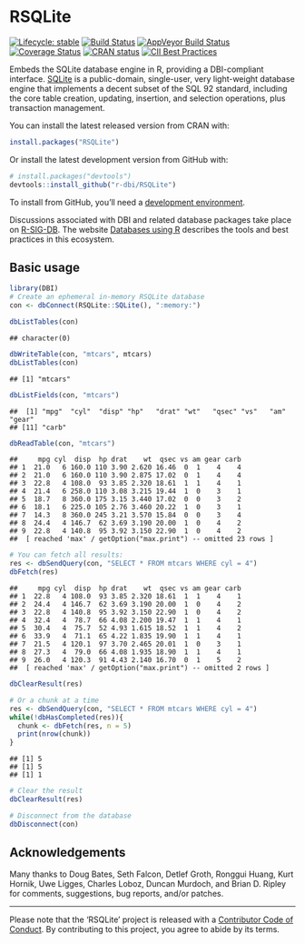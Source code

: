 
<!-- README.md is generated from README.Rmd. Please edit that file -->

# RSQLite

<!-- badges: start -->

[![Lifecycle:
stable](https://img.shields.io/badge/lifecycle-stable-brightgreen.svg)](https://www.tidyverse.org/lifecycle/#stable)
[![Build
Status](https://travis-ci.org/r-dbi/RSQLite.png?branch=master)](https://travis-ci.org/r-dbi/RSQLite)
[![AppVeyor Build
Status](https://ci.appveyor.com/api/projects/status/github/r-dbi/RSQLite?branch=master&svg=true)](https://ci.appveyor.com/project/r-dbi/RSQLite)
[![Coverage
Status](https://codecov.io/gh/r-dbi/RSQLite/branch/master/graph/badge.svg)](https://codecov.io/github/r-dbi/RSQLite?branch=master)
[![CRAN
status](https://www.r-pkg.org/badges/version/RSQLite)](https://cran.r-project.org/package=RSQLite)
[![CII Best
Practices](https://bestpractices.coreinfrastructure.org/projects/3234/badge)](https://bestpractices.coreinfrastructure.org/projects/3234)
<!-- badges: end -->

Embeds the SQLite database engine in R, providing a DBI-compliant
interface. [SQLite](https://www.sqlite.org) is a public-domain,
single-user, very light-weight database engine that implements a decent
subset of the SQL 92 standard, including the core table creation,
updating, insertion, and selection operations, plus transaction
management.

You can install the latest released version from CRAN with:

``` r
install.packages("RSQLite")
```

Or install the latest development version from GitHub with:

``` r
# install.packages("devtools")
devtools::install_github("r-dbi/RSQLite")
```

To install from GitHub, you’ll need a [development
environment](https://www.rstudio.com/ide/docs/packages/prerequisites).

Discussions associated with DBI and related database packages take place
on [R-SIG-DB](https://stat.ethz.ch/mailman/listinfo/r-sig-db). The
website [Databases using R](https://db.rstudio.com/) describes the tools
and best practices in this ecosystem.

## Basic usage

``` r
library(DBI)
# Create an ephemeral in-memory RSQLite database
con <- dbConnect(RSQLite::SQLite(), ":memory:")

dbListTables(con)
```

    ## character(0)

``` r
dbWriteTable(con, "mtcars", mtcars)
dbListTables(con)
```

    ## [1] "mtcars"

``` r
dbListFields(con, "mtcars")
```

    ##  [1] "mpg"  "cyl"  "disp" "hp"   "drat" "wt"   "qsec" "vs"   "am"   "gear"
    ## [11] "carb"

``` r
dbReadTable(con, "mtcars")
```

    ##     mpg cyl  disp  hp drat    wt  qsec vs am gear carb
    ## 1  21.0   6 160.0 110 3.90 2.620 16.46  0  1    4    4
    ## 2  21.0   6 160.0 110 3.90 2.875 17.02  0  1    4    4
    ## 3  22.8   4 108.0  93 3.85 2.320 18.61  1  1    4    1
    ## 4  21.4   6 258.0 110 3.08 3.215 19.44  1  0    3    1
    ## 5  18.7   8 360.0 175 3.15 3.440 17.02  0  0    3    2
    ## 6  18.1   6 225.0 105 2.76 3.460 20.22  1  0    3    1
    ## 7  14.3   8 360.0 245 3.21 3.570 15.84  0  0    3    4
    ## 8  24.4   4 146.7  62 3.69 3.190 20.00  1  0    4    2
    ## 9  22.8   4 140.8  95 3.92 3.150 22.90  1  0    4    2
    ##  [ reached 'max' / getOption("max.print") -- omitted 23 rows ]

``` r
# You can fetch all results:
res <- dbSendQuery(con, "SELECT * FROM mtcars WHERE cyl = 4")
dbFetch(res)
```

    ##     mpg cyl  disp  hp drat    wt  qsec vs am gear carb
    ## 1  22.8   4 108.0  93 3.85 2.320 18.61  1  1    4    1
    ## 2  24.4   4 146.7  62 3.69 3.190 20.00  1  0    4    2
    ## 3  22.8   4 140.8  95 3.92 3.150 22.90  1  0    4    2
    ## 4  32.4   4  78.7  66 4.08 2.200 19.47  1  1    4    1
    ## 5  30.4   4  75.7  52 4.93 1.615 18.52  1  1    4    2
    ## 6  33.9   4  71.1  65 4.22 1.835 19.90  1  1    4    1
    ## 7  21.5   4 120.1  97 3.70 2.465 20.01  1  0    3    1
    ## 8  27.3   4  79.0  66 4.08 1.935 18.90  1  1    4    1
    ## 9  26.0   4 120.3  91 4.43 2.140 16.70  0  1    5    2
    ##  [ reached 'max' / getOption("max.print") -- omitted 2 rows ]

``` r
dbClearResult(res)

# Or a chunk at a time
res <- dbSendQuery(con, "SELECT * FROM mtcars WHERE cyl = 4")
while(!dbHasCompleted(res)){
  chunk <- dbFetch(res, n = 5)
  print(nrow(chunk))
}
```

    ## [1] 5
    ## [1] 5
    ## [1] 1

``` r
# Clear the result
dbClearResult(res)

# Disconnect from the database
dbDisconnect(con)
```

## Acknowledgements

Many thanks to Doug Bates, Seth Falcon, Detlef Groth, Ronggui Huang,
Kurt Hornik, Uwe Ligges, Charles Loboz, Duncan Murdoch, and Brian D.
Ripley for comments, suggestions, bug reports, and/or patches.

-----

Please note that the ‘RSQLite’ project is released with a [Contributor
Code of Conduct](CODE_OF_CONDUCT.md). By contributing to this project,
you agree to abide by its terms.
